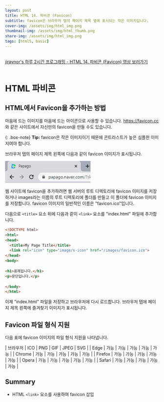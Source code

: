 ```yaml
---
layout: post
title: HTML 14. 파비콘 (Favicon)
subtitle: favicon은 브라우저 탭의 페이지 제목 옆에 표시되는 작은 이미지입니다.
cover-img: /assets/img/html_img.png
thumbnail-img: /assets/img/html_thumb.png
share-img: /assets/img/html_img.png
tags: [html5, basic]
---
```


<br>
<a href="https://youtu.be/_MuY7JWFM8o" target="_blank">jiraynor's 하루 2시간 프로그래밍 - HTML 14. 파비콘 (Favicon) 영상 보러가기</a>
<br>
<br>

# HTML 파비콘

## HTML에서 Favicon을 추가하는 방법

마음에 드는 이미지를 마음에 드는 아이콘으로 사용할 수 있습니다. https://favicon.cc 와 같은 사이트에서 자신만의 favicon을 만들 수도 있습니다.

{: .box-note}
**Tip:** favicon은 작은 이미지이기 때문에 콘트라스트가 높은 심플한 이미지여야 합니다.

브라우저 탭의 페이지 제목 왼쪽에 다음과 같이 favicon 이미지가 표시됩니다.

![html_favicon_01](https://github.com/devJiraynor/devJiraynor.github.io/blob/master/assets/img/html/html_favicon_01.PNG?raw=true)

웹 사이트에 favicon을 추가하려면 웹 서버의 루트 디렉토리에 favicon 이미지를 저장하거나 images라는 이름의 루트 디렉토리에 폴더를 만들고 이 폴더에 favicon 이미지를 저장합니다. favicon 이미지의 일반적인 이름은 "favicon.ico"입니다.

다음으로 ```<title>``` 요소 뒤에 다음과 같이 ```<link>``` 요소를 "index.html" 파일에 추가합니다.

```html
<!DOCTYPE html>
<html>
<head>
  <title>My Page Title</title>
  <link rel="icon" type="image/x-icon" href="/images/favicon.ico">
</head>
<body>

<h1>표제입니다.</h1>
<p>문단입니다.</p>

</body>
</html>
```

이제 "index.html" 파일을 저장하고 브라우저에 다시 로드합니다. 브라우저 탭에 페이지 제목 왼쪽에 즐겨찾기 이미지가 표시됩니다.

## Favicon 파일 형식 지원

다음 표에 favicon 이미지의 파일 형식 지원을 나타냅니다.

| 브라우저 | ICO | PNG | GIF | JPEG | SVG |
| Edge | 가능 | 가능 | 가능 | 가능 | 가능 |
| Chrome | 가능 | 가능 | 가능 | 가능 | 가능 |
| Firefox | 가능 | 가능 | 가능 | 가능 | 가능 |
| Opera | 가능 | 가능 | 가능 | 가능 | 가능 |
| Safari | 가능 | 가능 | 가능 | 가능 | 가능 |

## Summary

+ HTML ```<link>``` 요소를 사용하여 favicon 삽입
